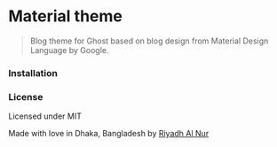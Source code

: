 # Material theme
> Blog theme for Ghost based on blog design from Material Design Language by Google.  

### Installation  

### License  
Licensed under MIT  

Made with love in Dhaka, Bangladesh by [Riyadh Al Nur](https://twitter.com/riyadhalnur)
